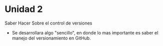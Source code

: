 # Unidad 2
Saber Hacer Sobre el control de versiones
- Se desarrollara algo "sencillo", en donde lo mas importante es saber el manejo del versionamiento en GitHub.
